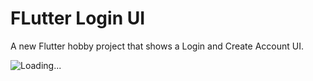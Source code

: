 # FLutter Login UI

A new Flutter hobby project that shows a Login and Create Account UI.

![Loading...](https://firebasestorage.googleapis.com/v0/b/practice-269d3.appspot.com/o/screenRecord.gif?alt=media&token=d61a8385-6349-41b3-b62f-bcbc378d79f2)
